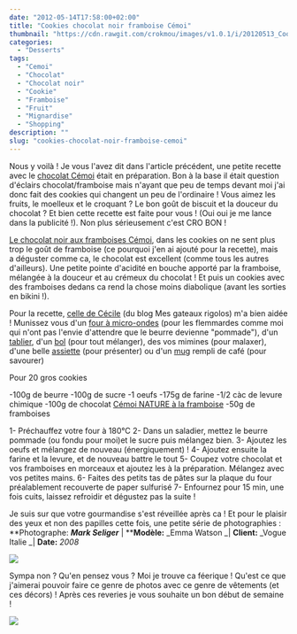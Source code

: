 ```yaml
---
date: "2012-05-14T17:58:00+02:00"
title: "Cookies chocolat noir framboise Cémoi"
thumbnail: "https://cdn.rawgit.com/crokmou/images/v1.0.1/i/20120513_Cookies_Framboise_Chocolat_C--moi_Nature_0003.jpg"
categories:
  - "Desserts"
tags:
  - "Cemoi"
  - "Chocolat"
  - "Chocolat noir"
  - "Cookie"
  - "Framboise"
  - "Fruit"
  - "Mignardise"
  - "Shopping"
description: ""
slug: "cookies-chocolat-noir-framboise-cemoi"
---
```


Nous y voilà ! Je vous l'avez dit dans l'article précédent, une petite recette avec le [chocolat Cémoi](http://www.jaimelechocolat.fr/chocolat-guimauve/tablettes-chocolat.html) était en préparation. Bon à la base il était question d'éclairs chocolat/framboise mais n'ayant que peu de temps devant moi j'ai donc fait des cookies qui changent un peu de l'ordinaire ! Vous aimez les fruits, le moelleux et le croquant ? Le bon goût de biscuit et la douceur du chocolat ? Et bien cette recette est faite pour vous ! (Oui oui je me lance dans la publicité !). Non plus sérieusement c'est CRO BON !

[Le chocolat noir aux framboises Cémoi](http://www.jaimelechocolat.fr/tablette-chocolat-bio-framboise-55-cacao.html/), dans les cookies on ne sent plus trop le goût de framboise (ce pourquoi j'en ai ajouté pour la recette), mais a déguster comme ca, le chocolat est excellent (comme tous les autres d'ailleurs). Une petite pointe d'acidité en bouche apporté par la framboise, mélangée à la douceur et au crémeux du chocolat ! Et puis un cookies avec des framboises dedans ca rend la chose moins diabolique (avant les sorties en bikini !).

Pour la recette, [celle de Cécile](http://mesgateauxrigolos.over-blog.com/article-32844330.html) (du blog Mes gateaux rigolos) m'a bien aidée ! Munissez vous d'un [four à micro-ondes](http://www.rueducommerce.fr/m/pl/malid:29456719) (pour les flemmardes comme moi qui n'ont pas l'envie d'attendre que le beurre devienne "pommade"), d'un [tablier](http://www.rueducommerce.fr/m/pl/malid:261), d'un [bol](http://www.rueducommerce.fr/m/pl/malid:4769881) (pour tout mélanger), des vos mimines (pour malaxer), d'une belle [assiette](http://www.rueducommerce.fr/m/pl/malid:4769879) (pour présenter) ou d'un [mug](http://www.rueducommerce.fr/m/pl/malid:4769906) rempli de café (pour savourer)

Pour 20 gros cookies

-100g de beurre -100g de sucre -1 oeufs -175g de farine -1/2 càc de levure chimique -100g de chocolat [Cémoi NATURE à la framboise](http://www.jaimelechocolat.fr/tablette-chocolat-bio-framboise-55-cacao.html/) -50g de framboises

1- Préchauffez votre four à 180°C 2- Dans un saladier, mettez le beurre pommade (ou fondu pour moi)et le sucre puis mélangez bien. 3- Ajoutez les oeufs et mélangez de nouveau (énergiquement) ! 4- Ajoutez ensuite la farine et la levure, et de nouveau battre le tout 5- Coupez votre chocolat et vos framboises en morceaux et ajoutez les à la préparation. Mélangez avec vos petites mains. 6- Faites des petits tas de pâtes sur la plaque du four préalablement recouverte de paper sulfurisé 7- Enfournez pour 15 min, une fois cuits, laissez refroidir et dégustez pas la suite !

Je suis sur que votre gourmandise s'est réveillée après ca ! Et pour le plaisir des yeux et non des papilles cette fois, une petite série de photographies : **Photographe: **_Mark Seliger_** | ****Modèle:** _Emma Watson _| **Client:** _Vogue Italie _| **Date:** _2008_

[![](http://3.bp.blogspot.com/-ZopJDSRcvKE/T7E31GtFFeI/AAAAAAAACaA/HW03_aLHx9Q/s1600/Emma-Watson-Photoshoot-Vogue-Italia-Mark-Seliger-5.jpg)](http://3.bp.blogspot.com/-ZopJDSRcvKE/T7E31GtFFeI/AAAAAAAACaA/HW03_aLHx9Q/s1600/Emma-Watson-Photoshoot-Vogue-Italia-Mark-Seliger-5.jpg)

Sympa non ? Qu'en pensez vous ? Moi je trouve ca féerique ! Qu'est ce que j'aimerai pouvoir faire ce genre de photos avec ce genre de vêtements (et ces décors) ! Après ces reveries je vous souhaite un bon début de semaine !

[![](http://4.bp.blogspot.com/-TT_gBJSE89c/T7E4ftxluhI/AAAAAAAACaI/qNJ6paY3e0U/s1600/panda+fait+des+bisous+Hellogif.gif)](http://4.bp.blogspot.com/-TT_gBJSE89c/T7E4ftxluhI/AAAAAAAACaI/qNJ6paY3e0U/s1600/panda+fait+des+bisous+Hellogif.gif)